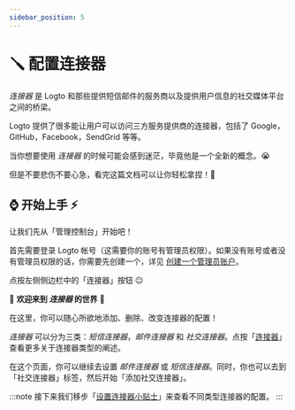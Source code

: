 ```yaml
---
sidebar_position: 5
---
```


# 🪛 配置连接器

_连接器_ 是 Logto 和那些提供短信邮件的服务商以及提供用户信息的社交媒体平台之间的桥梁。

Logto 提供了很多能让用户可以访问三方服务提供商的连接器，包括了 Google，GitHub，Facebook，SendGrid 等等。

当你想要使用 _连接器_ 的时候可能会感到迷茫，毕竟他是一个全新的概念。:sob:

但是不要悲伤不要心急，看完这篇文档可以让你轻松拿捏！:pinching_hand:

## :watch: 开始上手 :zap:

让我们先从「管理控制台」开始吧！

首先需要登录 Logto 帐号（这需要你的账号有管理员权限）。如果没有账号或者没有管理员权限的话，你需要先创建一个，详见 [创建一个管理员账户](../../tutorials/get-started/README.mdx#创建一个管理员账户)。

点按左侧侧边栏中的「连接器」按钮 :neutral_face:

:ghost: **欢迎来到 _连接器_ 的世界** :ghost:

在这里，你可以随心所欲地添加、删除、改变连接器的配置！

_连接器_ 可以分为三类：_短信连接器_，_邮件连接器_ 和 _社交连接器_。点按「[连接器](../../references/connectors)」查看更多关于连接器类型的阐述。

在这个页面，你可以继续去设置 _邮件连接器_ 或 _短信连接器_。同时，你也可以去到「社交连接器」标签，然后开始「添加社交连接器」。

:::note
接下来我们移步「[设置连接器小贴士](./connector-setup-tips)」来查看不同类型连接器的配置。
:::
